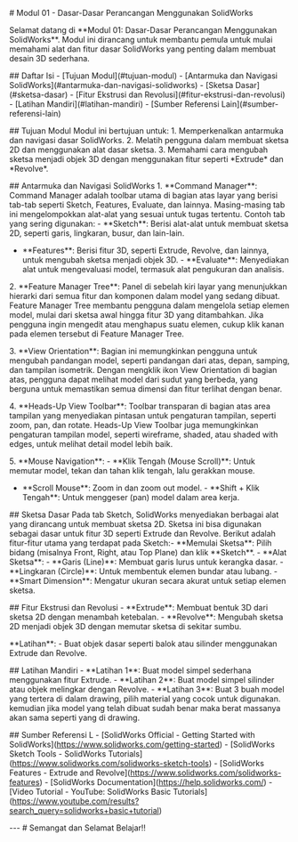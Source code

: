 \# Modul 01 - Dasar-Dasar Perancangan Menggunakan SolidWorks

Selamat datang di \*\*Modul 01: Dasar-Dasar Perancangan Menggunakan
SolidWorks\*\*. Modul ini dirancang untuk membantu pemula untuk mulai
memahami alat dan fitur dasar SolidWorks yang penting dalam membuat
desain 3D sederhana.

\## Daftar Isi - \[Tujuan Modul\](#tujuan-modul) - \[Antarmuka dan
Navigasi SolidWorks\](#antarmuka-dan-navigasi-solidworks) - \[Sketsa
Dasar\](#sketsa-dasar) - \[Fitur Ekstrusi dan
Revolusi\](#fitur-ekstrusi-dan-revolusi) - \[Latihan
Mandiri\](#latihan-mandiri) - \[Sumber Referensi
Lain\](#sumber-referensi-lain)

\## Tujuan Modul Modul ini bertujuan untuk: 1. Memperkenalkan antarmuka
dan navigasi dasar SolidWorks. 2. Melatih pengguna dalam membuat sketsa
2D dan menggunakan alat dasar sketsa. 3. Memahami cara mengubah sketsa
menjadi objek 3D dengan menggunakan fitur seperti \*Extrude\* dan
\*Revolve\*.

\## Antarmuka dan Navigasi SolidWorks 1. \*\*Command Manager\*\*:
Command Manager adalah toolbar utama di bagian atas layar yang berisi
tab-tab seperti Sketch, Features, Evaluate, dan lainnya. Masing-masing
tab ini mengelompokkan alat-alat yang sesuai untuk tugas tertentu.
Contoh tab yang sering digunakan:  - \*\*Sketch\*\*: Berisi alat-alat
untuk membuat sketsa 2D, seperti garis, lingkaran, busur, dan lain-lain.
 - \*\*Features\*\*: Berisi fitur 3D, seperti Extrude, Revolve, dan
lainnya, untuk mengubah sketsa menjadi objek 3D.  - \*\*Evaluate\*\*:
Menyediakan alat untuk mengevaluasi model, termasuk alat pengukuran dan
analisis.

2\. \*\*Feature Manager Tree\*\*: Panel di sebelah kiri layar yang
menunjukkan hierarki dari semua fitur dan komponen dalam model yang
sedang dibuat. Feature Manager Tree membantu pengguna dalam mengelola
setiap elemen model, mulai dari sketsa awal hingga fitur 3D yang
ditambahkan. Jika pengguna ingin mengedit atau menghapus suatu elemen,
cukup klik kanan pada elemen tersebut di Feature Manager Tree.

3\. \*\*View Orientation\*\*: Bagian ini memungkinkan pengguna untuk
mengubah pandangan model, seperti pandangan dari atas, depan, samping,
dan tampilan isometrik. Dengan mengklik ikon View Orientation di bagian
atas, pengguna dapat melihat model dari sudut yang berbeda, yang berguna
untuk memastikan semua dimensi dan fitur terlihat dengan benar.

4\. \*\*Heads-Up View Toolbar\*\*: Toolbar transparan di bagian atas
area tampilan yang menyediakan pintasan untuk pengaturan tampilan,
seperti zoom, pan, dan rotate. Heads-Up View Toolbar juga memungkinkan
pengaturan tampilan model, seperti wireframe, shaded, atau shaded with
edges, untuk melihat detail model lebih baik.

5\. \*\*Mouse Navigation\*\*:  - \*\*Klik Tengah (Mouse Scroll)\*\*:
Untuk memutar model, tekan dan tahan klik tengah, lalu gerakkan mouse.
 - \*\*Scroll Mouse\*\*: Zoom in dan zoom out model.  - \*\*Shift + Klik
Tengah\*\*: Untuk menggeser (pan) model dalam area kerja.

\## Sketsa Dasar Pada tab Sketch, SolidWorks menyediakan berbagai alat
yang dirancang untuk membuat sketsa 2D. Sketsa ini bisa digunakan
sebagai dasar untuk fitur 3D seperti Extrude dan Revolve. Berikut adalah
fitur-fitur utama yang terdapat pada Sketch:- \*\*Memulai Sketsa\*\*:
Pilih bidang (misalnya Front, Right, atau Top Plane) dan klik
\*\*Sketch\*\*. - \*\*Alat Sketsa\*\*:  - \*\*Garis (Line)\*\*: Membuat
garis lurus untuk kerangka dasar.  - \*\*Lingkaran (Circle)\*\*: Untuk
membentuk elemen bundar atau lubang.  - \*\*Smart Dimension\*\*:
Mengatur ukuran secara akurat untuk setiap elemen sketsa.

\## Fitur Ekstrusi dan Revolusi - \*\*Extrude\*\*: Membuat bentuk 3D
dari sketsa 2D dengan menambah ketebalan. - \*\*Revolve\*\*: Mengubah
sketsa 2D menjadi objek 3D dengan memutar sketsa di sekitar sumbu.

\*\*Latihan\*\*: - Buat objek dasar seperti balok atau silinder
menggunakan Extrude dan Revolve.

\## Latihan Mandiri - \*\*Latihan 1\*\*: Buat model simpel sederhana
menggunakan fitur Extrude.  - \*\*Latihan 2\*\*: Buat model simpel
silinder atau objek melingkar dengan Revolve. - \*\*Latihan 3\*\*: Buat
3 buah model yang tertera di dalam drawing, pilih material yang cocok
untuk digunakan. kemudian jika model yang telah dibuat sudah benar maka
berat massanya akan sama seperti yang di drawing.

\## Sumber Referensi L - \[SolidWorks Official - Getting Started with
SolidWorks\](https://www.solidworks.com/getting-started) - \[SolidWorks
Sketch Tools - SolidWorks
Tutorials\](https://www.solidworks.com/solidworks-sketch-tools) -
\[SolidWorks Features - Extrude and
Revolve\](https://www.solidworks.com/solidworks-features) - \[SolidWorks
Documentation\](https://help.solidworks.com/) - \[Video Tutorial -
YouTube: SolidWorks Basic
Tutorials\](https://www.youtube.com/results?search_query=solidworks+basic+tutorial)

\-\-- \# Semangat dan Selamat Belajar!!
